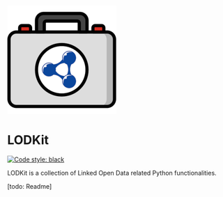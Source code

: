 ![<img src="lodkit.png" width=50% height=50%>](https://raw.githubusercontent.com/lu-pl/lodkit/main/lodkit.png)

# LODKit
<!-- [![License: GPL v3](https://img.shields.io/badge/License-GPLv3-blue.svg)](https://www.gnu.org/licenses/gpl-3.0) -->
<a href="https://www.gnu.org/licenses/gpl-3.0" src="https://img.shields.io/badge/License-GPLv3-blue.svg"></a>

<!-- [![PyPI version](https://badge.fury.io/py/lodkit.svg)](https://badge.fury.io/py/lodkit) -->
<a href="https://badge.fury.io/py/lodkit" src="https://badge.fury.io/py/lodkit.svg"></a>

<a href="https://github.com/psf/black"><img alt="Code style: black" src="https://img.shields.io/badge/code%20style-black-000000.svg"></a>

LODKit is a collection of Linked Open Data related Python functionalities. 

[todo: Readme]
